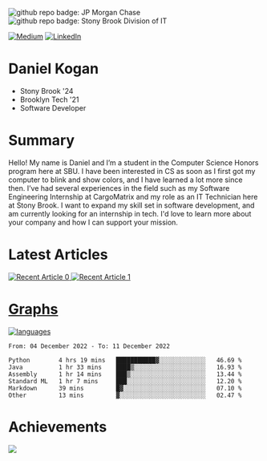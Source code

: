 ![github repo badge: JP Morgan Chase](https://img.shields.io/badge/JP_Morgan_Chase--181717?color=blue)
![github repo badge: Stony Brook Division of IT](https://img.shields.io/badge/Stony%20Brook%20Division%20of%20IT--181717?color=red)

[![Medium](https://img.shields.io/badge/Medium-12100E?logo=medium&logoColor=white)](https://medium.com/@danielkoganx) [![LinkedIn](https://img.shields.io/badge/LinkedIn-%230077B5.svg?logo=linkedin&logoColor=white)](https://linkedin.com/in/danielkogan123)
# Daniel Kogan

- Stony Brook '24
- Brooklyn Tech '21
- Software Developer

# Summary

Hello! My name is Daniel and I’m a student in the Computer Science Honors program here at SBU. I have been interested in CS as soon as I first got my computer to blink and show colors, and I have learned a lot more since then. I’ve had several experiences in the field such as my Software Engineering Internship at CargoMatrix and my role as an IT Technician here at Stony Brook. I want to expand my skill set in software development, and am currently looking for an internship in tech. I'd love to learn more about your company and how I can support your mission.

# Latest Articles

<a target="_blank" href="https://github-readme-medium-recent-article.vercel.app/medium/@danielkoganx/0"><img src="https://github-readme-medium-recent-article.vercel.app/medium/@danielkoganx/0" alt="Recent Article 0"> 
<a target="_blank" href="https://github-readme-medium-recent-article.vercel.app/medium/@danielkoganx/1"><img src="https://github-readme-medium-recent-article.vercel.app/medium/@danielkoganx/1" alt="Recent Article 1"> 

# Graphs

<div style="width: 100%">

[![languages](https://github-readme-stats.vercel.app/api/top-langs/?username=daminals&langs_count=8&hide=html&layout=compact)](https://github-readme-stats.vercel.app/api/top-langs/?username=daminals&langs_count=8&hide=html&layout=compact)
</div>

<!--START_SECTION:waka-->

```text
From: 04 December 2022 - To: 11 December 2022

Python        4 hrs 19 mins   ███████████▓░░░░░░░░░░░░░   46.69 %
Java          1 hr 33 mins    ████▒░░░░░░░░░░░░░░░░░░░░   16.93 %
Assembly      1 hr 14 mins    ███▒░░░░░░░░░░░░░░░░░░░░░   13.44 %
Standard ML   1 hr 7 mins     ███░░░░░░░░░░░░░░░░░░░░░░   12.20 %
Markdown      39 mins         █▓░░░░░░░░░░░░░░░░░░░░░░░   07.10 %
Other         13 mins         ▓░░░░░░░░░░░░░░░░░░░░░░░░   02.47 %
```

<!--END_SECTION:waka-->

# Achievements 

![](https://github-profile-trophy.vercel.app/?username=daminals&theme=onestar&no-frame=true&no-bg=false&margin-w=4)
